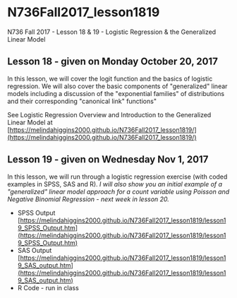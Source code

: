 # N736Fall2017_lesson1819

N736 Fall 2017 - Lesson 18 &amp; 19 - Logistic Regression &amp; the Generalized Linear Model

## Lesson 18 - given on Monday October 20, 2017

In this lesson, we will cover the logit function and the basics of logistic regression. We will also cover the basic components of "generalized" linear models including a discussion of the "exponential families" of distributions and their corresponding "canonical link" functions"

See Logistic Regression Overview and Introduction to the Generalized Linear Model at [https://melindahiggins2000.github.io/N736Fall2017_lesson1819/](https://melindahiggins2000.github.io/N736Fall2017_lesson1819/)

## Lesson 19 - given on Wednesday Nov 1, 2017

In this lesson, we will run through a logistic regression exercise (with coded examples in SPSS, SAS and R). _I will also show you an initial example of a "generalized" linear model approach for a count variable using Poisson and Negative Binomial Regression - next week in lesson 20._

* SPSS Output [https://melindahiggins2000.github.io/N736Fall2017_lesson1819/lesson19_SPSS_Output.htm](https://melindahiggins2000.github.io/N736Fall2017_lesson1819/lesson19_SPSS_Output.htm)
* SAS Output [https://melindahiggins2000.github.io/N736Fall2017_lesson1819/lesson19_SAS_output.htm](https://melindahiggins2000.github.io/N736Fall2017_lesson1819/lesson19_SAS_output.htm)
* R Code - run in class
